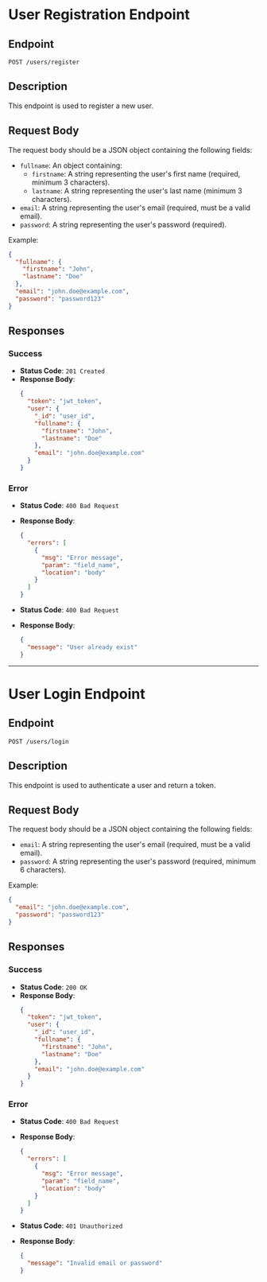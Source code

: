 # User Registration Endpoint

## Endpoint
`POST /users/register`

## Description
This endpoint is used to register a new user.

## Request Body
The request body should be a JSON object containing the following fields:
- `fullname`: An object containing:
  - `firstname`: A string representing the user's first name (required, minimum 3 characters).
  - `lastname`: A string representing the user's last name (minimum 3 characters).
- `email`: A string representing the user's email (required, must be a valid email).
- `password`: A string representing the user's password (required).

Example:
```json
{
  "fullname": {
    "firstname": "John",
    "lastname": "Doe"
  },
  "email": "john.doe@example.com",
  "password": "password123"
}
```

## Responses

### Success
- **Status Code**: `201 Created`
- **Response Body**:
  ```json
  {
    "token": "jwt_token",
    "user": {
      "_id": "user_id",
      "fullname": {
        "firstname": "John",
        "lastname": "Doe"
      },
      "email": "john.doe@example.com"
    }
  }
  ```

### Error
- **Status Code**: `400 Bad Request`
- **Response Body**:
  ```json
  {
    "errors": [
      {
        "msg": "Error message",
        "param": "field_name",
        "location": "body"
      }
    ]
  }
  ```

- **Status Code**: `400 Bad Request`
- **Response Body**:
  ```json
  {
    "message": "User already exist"
  }
  ```

---

# User Login Endpoint

## Endpoint
`POST /users/login`

## Description
This endpoint is used to authenticate a user and return a token.

## Request Body
The request body should be a JSON object containing the following fields:
- `email`: A string representing the user's email (required, must be a valid email).
- `password`: A string representing the user's password (required, minimum 6 characters).

Example:
```json
{
  "email": "john.doe@example.com",
  "password": "password123"
}
```

## Responses

### Success
- **Status Code**: `200 OK`
- **Response Body**:
  ```json
  {
    "token": "jwt_token",
    "user": {
      "_id": "user_id",
      "fullname": {
        "firstname": "John",
        "lastname": "Doe"
      },
      "email": "john.doe@example.com"
    }
  }
  ```

### Error
- **Status Code**: `400 Bad Request`
- **Response Body**:
  ```json
  {
    "errors": [
      {
        "msg": "Error message",
        "param": "field_name",
        "location": "body"
      }
    ]
  }
  ```

- **Status Code**: `401 Unauthorized`
- **Response Body**:
  ```json
  {
    "message": "Invalid email or password"
  }
  ```